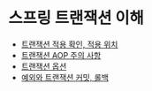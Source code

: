 # 스프링 트랜잭션 이해

- [트랜잭션 적용 확인, 적용 위치](https://github.com/genesis12345678/TIL/blob/main/Spring/database_2/transaction/apply/transaction_apply.md)
- [트랜잭션 AOP 주의 사항](https://github.com/genesis12345678/TIL/blob/main/Spring/database_2/transaction/aop/transaction_aop.md)
- [트랜잭션 옵션](https://github.com/genesis12345678/TIL/blob/main/Spring/database_2/transaction/option/tx_option.md)
- [예외와 트랜잭션 커밋, 롤백](https://github.com/genesis12345678/TIL/blob/main/Spring/database_2/transaction/commit_rollback/tx_commit_rollback.md)